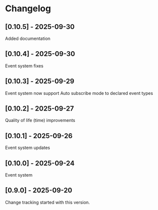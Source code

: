 # Changelog

## [0.10.5] - 2025-09-30

Added documentation

## [0.10.4] - 2025-09-30

Event system fixes

## [0.10.3] - 2025-09-29

Event system now support Auto subscribe mode to declared event types

## [0.10.2] - 2025-09-27

Quality of life (time) improvements

## [0.10.1] - 2025-09-26

Event system updates

## [0.10.0] - 2025-09-24

Event system

## [0.9.0] - 2025-09-20

Change tracking started with this version.

